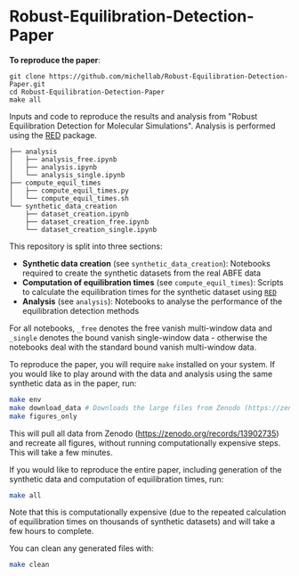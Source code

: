 # Robust-Equilibration-Detection-Paper

**To reproduce the paper**:
```
git clone https://github.com/michellab/Robust-Equilibration-Detection-Paper.git
cd Robust-Equilibration-Detection-Paper
make all
```

Inputs and code to reproduce the results and analysis from "Robust Equilibration Detection for Molecular Simulations". Analysis is performed using the [RED](https://github.com/fjclark/red) package.

```
├── analysis
│   ├── analysis_free.ipynb
│   ├── analysis.ipynb
│   └── analysis_single.ipynb
├── compute_equil_times
│   ├── compute_equil_times.py
│   └── compute_equil_times.sh
└── synthetic_data_creation
    ├── dataset_creation.ipynb
    ├── dataset_creation_free.ipynb
    └── dataset_creation_single.ipynb
```

This repository is split into three sections:

- **Synthetic data creation** (see `synthetic_data_creation`): Notebooks required to create the synthetic datasets from the real ABFE data
- **Computation of equilibration times** (see `compute_equil_times`): Scripts to calculate the equilibration times for the synthetic dataset using [`RED`](https://github.com/fjclark/red)
- **Analysis** (see `analysis`): Notebooks to analyse the performance of the equilibration detection methods

For all notebooks, `_free` denotes the free vanish multi-window data and `_single` denotes the bound vanish single-window data - otherwise the notebooks deal with the standard bound vanish multi-window data.

To reproduce the paper, you will require `make` installed on your system. If you would like to play around with the data and analysis using the same synthetic data as in the paper, run:

```bash
make env
make download_data # Downloads the large files from Zenodo (https://zenodo.org/records/13902735)
make figures_only
```

This will pull all data from Zenodo (https://zenodo.org/records/13902735) and recreate all figures, without running computationally expensive steps. This will take a few minutes.

If you would like to reproduce the entire paper, including generation of the synthetic data and computation of equilibration times, run:

```bash
make all
```

Note that this is computationally expensive (due to the repeated calculation of equilibration times on thousands of synthetic datasets) and will take a few hours to complete.

You can clean any generated files with:

```bash
make clean
```
